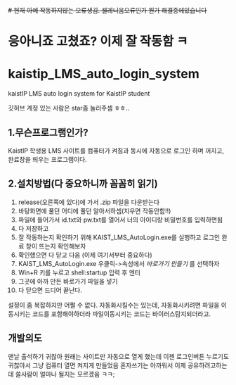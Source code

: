 ~~# 현재 아예 작동하지않는 오류생김. 셀레니움오류인가 뭔가 해결중에있습니다~~
# 응아니죠 고쳤죠? 이제 잘 작동함 ㅋ


# kaistip_LMS_auto_login_system
kaistIP LMS auto login system for KaistIP student

깃허브 계정 있는 사람은 star좀 눌러주셈 ㅎㅎ..


1.무슨프로그램인가?
---
KaistIP 학생용 LMS 사이트를
컴퓨터가 켜짐과 동시에 자동으로 로그인 하며 꺼지고, 완료창을 띄우는 프로그램이다.


2.설치방법(다 중요하니까 꼼꼼히 읽기)
-----------------
1. release(오른쪽에 있다)에 가서 .zip 파일을 다운받는다
2. 바탕화면에 풀던 어디에 풀던 알아서하셈(지우면 작동안함!!)
3. 파일에 들어가서 id.txt와 pw.txt를 열어서 너의 아이디랑 비밀번호를 입력하면됨
4. 다 저장하고
5. 잘 작동하는지 확인하기 위해 KAIST_LMS_AutoLogin.exe를 실행하고 로그인 완료 창이 뜨는지 확인해보자
6. 확인했으면 다 닫고 다음 (이제 여기서부터 중요하다)
7. KAIST_LMS_AutoLogin.exe 우클릭->속성에서 _바로가기 만들기_ 를 선택하자
8. Win+R 키를 누르고 shell:startup 입력 후 엔터
9. 그곳에 아까 만든 바로가기 파일을 넣기
10. 다 닫으면 드디어 끝난다.

설정이 좀 복잡하지만 어쩔 수 없다. 
자동화시킬수는 있는데, 자동화시키려면 파일을 이동시키는 코드를 포함해야하더라
파일이동시키는 코드는 바이러스탐지되더라고.


개발의도
---
맨날 출석하기 귀찮아 원래는 사이트만 자동으로 열게 했는데
이젠 로그인버튼 누르기도 귀찮아서 그냥 컴퓨터 열면 켜지게 만들었음
혼자쓰기는 아까워서 이제 공유하려고하는데
쓸사람이 얼마나 될지는 모르겠음 ㅋㅋ;
